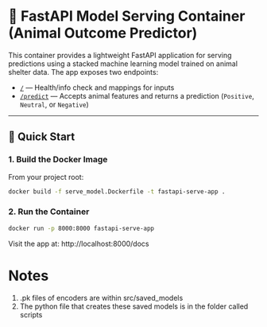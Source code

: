 # 🐾 FastAPI Model Serving Container (Animal Outcome Predictor)

This container provides a lightweight FastAPI application for serving predictions using a stacked machine learning model trained on animal shelter data. The app exposes two endpoints:

- [`/`](http://localhost:8000/) — Health/info check and mappings for inputs
- [`/predict`](http://localhost:8000/docs) — Accepts animal features and returns a prediction (`Positive`, `Neutral`, or `Negative`)

---

## 🚀 Quick Start

### 1. Build the Docker Image

From your project root:

```bash
docker build -f serve_model.Dockerfile -t fastapi-serve-app .
```

### 2. Run the Container

```bash
docker run -p 8000:8000 fastapi-serve-app
```

Visit the app at: http://localhost:8000/docs

# Notes
1. .pk files of encoders are within src/saved_models
2. The python file that creates these saved models is in the folder called scripts
